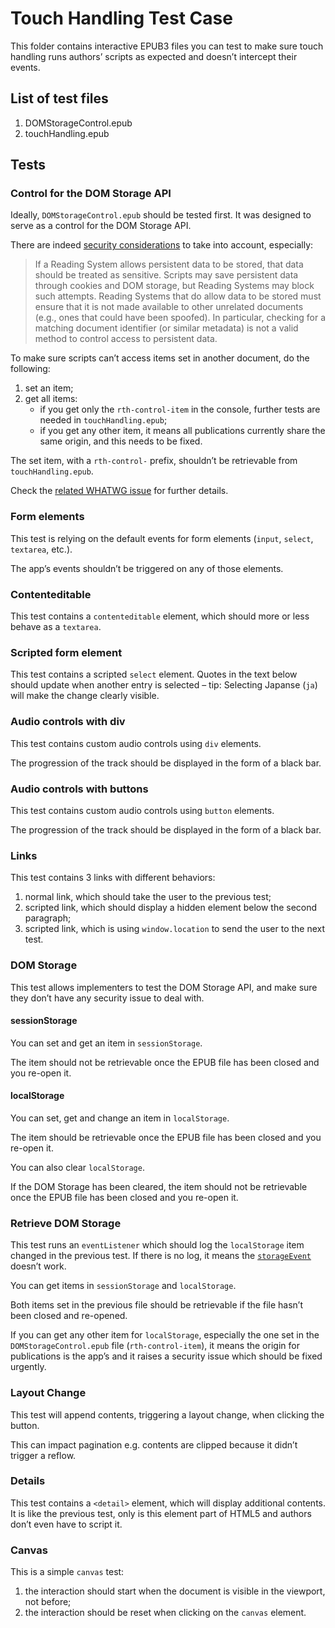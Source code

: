 # Touch Handling Test Case

This folder contains interactive EPUB3 files you can test to make sure touch handling runs authors’ scripts as expected and doesn’t intercept their events.

## List of test files

1. DOMStorageControl.epub
2. touchHandling.epub

## Tests

### Control for the DOM Storage API

Ideally, `DOMStorageControl.epub` should be tested first. It was designed to serve as a control for the DOM Storage API.

There are indeed [security considerations](http://www.idpf.org/epub/301/spec/epub-contentdocs.html#sec-scripted-content-security) to take into account, especially:

> If a Reading System allows persistent data to be stored, that data should be treated as sensitive. Scripts may save persistent data through cookies and DOM storage, but Reading Systems may block such attempts. Reading Systems that do allow data to be stored must ensure that it is not made available to other unrelated documents (e.g., ones that could have been spoofed). In particular, checking for a matching document identifier (or similar metadata) is not a valid method to control access to persistent data.

To make sure scripts can’t access items set in another document, do the following:

1. set an item;
2. get all items:
   - if you get only the `rth-control-item` in the console, further tests are needed in `touchHandling.epub`;
   - if you get any other item, it means all publications currently share the same origin, and this needs to be fixed.

The set item, with a `rth-control-` prefix, shouldn’t be retrievable from `touchHandling.epub`.

Check the [related WHATWG issue](https://github.com/whatwg/html/issues/3099) for further details.

### Form elements

This test is relying on the default events for form elements (`input`, `select`, `textarea`, etc.). 

The app’s events shouldn’t be triggered on any of those elements.

### Contenteditable

This test contains a `contenteditable` element, which should more or less behave as a `textarea`.

### Scripted form element

This test contains a scripted `select` element. Quotes in the text below should update when another entry is selected – tip: Selecting Japanse (`ja`) will make the change clearly visible.

### Audio controls with div

This test contains custom audio controls using `div` elements.

The progression of the track should be displayed in the form of a black bar.

### Audio controls with buttons

This test contains custom audio controls using `button` elements.

The progression of the track should be displayed in the form of a black bar.

### Links

This test contains 3 links with different behaviors:

1. normal link, which should take the user to the previous test;
2. scripted link, which should display a hidden element below the second paragraph;
3. scripted link, which is using `window.location` to send the user to the next test.

### DOM Storage

This test allows implementers to test the DOM Storage API, and make sure they don’t have any security issue to deal with.

#### sessionStorage

You can set and get an item in `sessionStorage`.

The item should not be retrievable once the EPUB file has been closed and you re-open it.

#### localStorage

You can set, get and change an item in `localStorage`.

The item should be retrievable once the EPUB file has been closed and you re-open it.

You can also clear `localStorage`.

If the DOM Storage has been cleared, the item should not be retrievable once the EPUB file has been closed and you re-open it.

### Retrieve DOM Storage

This test runs an `eventListener` which should log the `localStorage` item changed in the previous test. If there is no log, it means the [`storageEvent`](https://developer.mozilla.org/en-US/docs/Web/API/StorageEvent) doesn’t work.

You can get items in `sessionStorage` and `localStorage`.

Both items set in the previous file should be retrievable if the file hasn’t been closed and re-opened.

If you can get any other item for `localStorage`, especially the one set in the `DOMStorageControl.epub` file (`rth-control-item`), it means the origin for publications is the app’s and it raises a security issue which should be fixed urgently.

### Layout Change

This test will append contents, triggering a layout change, when clicking the button.

This can impact pagination e.g. contents are clipped because it didn’t trigger a reflow.

### Details

This test contains a `<detail>` element, which will display additional contents. It is like the previous test, only is this element part of HTML5 and authors don’t even have to script it.

### Canvas

This is a simple `canvas` test:

1. the interaction should start when the document is visible in the viewport, not before;
2. the interaction should be reset when clicking on the `canvas` element.